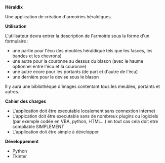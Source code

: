 ****Héraldix****

Une application de création d'armoiries héraldiques.

**Utilisation**

L'utilisateur devra entrer la description de l'armoirie sous la forme d'un formulaire :
- une partie pour l'écu (les meubles héraldique tels que les fasces, les bandes et les chevrons)
- une autre pour la couronne au dessus du blason (avec le haume optionnel entre l'écu et la couronne)
- une autre ecore pour les portants (de part et d'autre de l'écu)
- une dernière pour la devise sous le blason

Il y aura une bibliothèque d'images contentant tous les meubles, portants et autres.


**Cahier des charges**

- L'application doit être executable localement sans connextion internet
- L'appication doit être executable sans de nombreux plugins ou logiciels (par exemple codée en VBA, python, HTML...) en tout cas cela doit etre compliable SIMPLEMENT
- L'application doit être simple à développer


**Développement**
- Python
- Tkinter